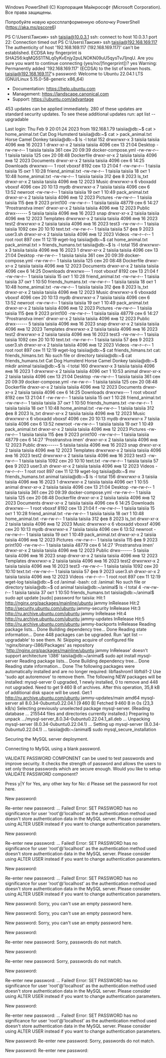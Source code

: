 Windows PowerShell
(C) Корпорация Майкрософт (Microsoft Corporation). Все права защищены.

Попробуйте новую кроссплатформенную оболочку PowerShell (https://aka.ms/pscore6)

PS C:\Users\Таисия> ssh taisiia@10.0.3.1
ssh: connect to host 10.0.3.1 port 22: Connection timed out
PS C:\Users\Таисия> ssh taisiia@192.168.169.117
The authenticity of host '192.168.169.117 (192.168.169.117)' can't be established.
ECDSA key fingerprint is SHA256:kqMQ5S1TNLq0yKvEnjy2puLNOKN09uU5qysTvJ1jnqU.
Are you sure you want to continue connecting (yes/no/[fingerprint])? yes
Warning: Permanently added '192.168.169.117' (ECDSA) to the list of known hosts.
taisiia@192.168.169.117's password:
Welcome to Ubuntu 22.04.1 LTS (GNU/Linux 5.15.0-58-generic x86_64)

 * Documentation:  https://help.ubuntu.com
 * Management:     https://landscape.canonical.com
 * Support:        https://ubuntu.com/advantage

453 updates can be applied immediately.
280 of these updates are standard security updates.
To see these additional updates run: apt list --upgradable

Last login: Thu Feb  9 20:01:24 2023 from 192.168.1.79
taisiia@db:~$ cat > home_animal.txt
Cat
Dog
Humsterd
taisiia@db:~$ cat > pack_animal.txt
Horse
Camel
Donkey
taisiia@db:~$ ls -l
total 152
drwxrwxr-x 3 taisiia taisiia  4096 янв 16  2023  1
drwxr-xr-x 2 taisiia taisiia  4096 сен 13 21:04  Desktop
-rw-rw-r-- 1 taisiia taisiia   361 сен 20 09:39  docker-compose.yml
-rw-rw-r-- 1 taisiia taisiia   125 сен 20 08:48  Dockerfile
drwxr-xr-x 2 taisiia taisiia  4096 янв 12  2023  Documents
drwxr-xr-x 2 taisiia taisiia  4096 сен  6 14:25  Downloads
drwxrwx--- 1 root    vboxsf   8192 сен 13 21:04  f
-rw-rw-r-- 1 taisiia taisiia    15 окт  1 10:28  friend_animal.txt
-rw-rw-r-- 1 taisiia taisiia    18 окт  1 10:48  home_animal.txt
-rw-rw-r-- 1 taisiia taisiia   312 фев  8  2023  ls_txt
drwxr-xr-x 2 taisiia taisiia  4096 янв 12  2023  Music
drwxrwxr-x 6 vboxadd vboxsf   4096 сен 20 10:13  mydb
drwxrwxr-x 7 taisiia taisiia  4096 сен  6 13:52  newroot
-rw-rw-r-- 1 taisiia taisiia    19 окт  1 10:49  pack_animal.txt
drwxr-xr-x 2 taisiia taisiia  4096 янв 12  2023  Pictures
-rw-rw-r-- 1 taisiia taisiia   115 фев  9  2023  print100
-rw-rw-r-- 1 taisiia taisiia 48779 сен  6 14:27 'Prostranstva imen'
drwxr-xr-x 2 taisiia taisiia  4096 янв 12  2023  Public
drwx------ 5 taisiia taisiia  4096 янв 16  2023  snap
drwxr-xr-x 2 taisiia taisiia  4096 янв 12  2023  Templates
drwxrwxr-x 2 taisiia taisiia  4096 янв 16  2023  test2
drwxrwxr-x 2 taisiia taisiia  4096 янв 16  2023  test3
-rw-rw-r-- 1 taisiia taisiia  1092 сен 20 10:10  text.txt
-rw-rw-r-- 1 taisiia taisiia    57 фев  9  2023  user3.sh
drwxr-xr-x 2 taisiia taisiia  4096 янв 12  2023  Videos
-rw-r--r-- 1 root    root      897 сен 11 12:19  wget-log
taisiia@db:~$ cat home_animal.txt pack_animal.txt > friends_humans.txt
taisiia@db:~$ ls -l
total 156
drwxrwxr-x 3 taisiia taisiia  4096 янв 16  2023  1
drwxr-xr-x 2 taisiia taisiia  4096 сен 13 21:04  Desktop
-rw-rw-r-- 1 taisiia taisiia   361 сен 20 09:39  docker-compose.yml
-rw-rw-r-- 1 taisiia taisiia   125 сен 20 08:48  Dockerfile
drwxr-xr-x 2 taisiia taisiia  4096 янв 12  2023  Documents
drwxr-xr-x 2 taisiia taisiia  4096 сен  6 14:25  Downloads
drwxrwx--- 1 root    vboxsf   8192 сен 13 21:04  f
-rw-rw-r-- 1 taisiia taisiia    15 окт  1 10:28  friend_animal.txt
-rw-rw-r-- 1 taisiia taisiia    37 окт  1 10:50  friends_humans.txt
-rw-rw-r-- 1 taisiia taisiia    18 окт  1 10:48  home_animal.txt
-rw-rw-r-- 1 taisiia taisiia   312 фев  8  2023  ls_txt
drwxr-xr-x 2 taisiia taisiia  4096 янв 12  2023  Music
drwxrwxr-x 6 vboxadd vboxsf   4096 сен 20 10:13  mydb
drwxrwxr-x 7 taisiia taisiia  4096 сен  6 13:52  newroot
-rw-rw-r-- 1 taisiia taisiia    19 окт  1 10:49  pack_animal.txt
drwxr-xr-x 2 taisiia taisiia  4096 янв 12  2023  Pictures
-rw-rw-r-- 1 taisiia taisiia   115 фев  9  2023  print100
-rw-rw-r-- 1 taisiia taisiia 48779 сен  6 14:27 'Prostranstva imen'
drwxr-xr-x 2 taisiia taisiia  4096 янв 12  2023  Public
drwx------ 5 taisiia taisiia  4096 янв 16  2023  snap
drwxr-xr-x 2 taisiia taisiia  4096 янв 12  2023  Templates
drwxrwxr-x 2 taisiia taisiia  4096 янв 16  2023  test2
drwxrwxr-x 2 taisiia taisiia  4096 янв 16  2023  test3
-rw-rw-r-- 1 taisiia taisiia  1092 сен 20 10:10  text.txt
-rw-rw-r-- 1 taisiia taisiia    57 фев  9  2023  user3.sh
drwxr-xr-x 2 taisiia taisiia  4096 янв 12  2023  Videos
-rw-r--r-- 1 root    root      897 сен 11 12:19  wget-log
taisiia@db:~$ cat friends_himans.txt
cat: friends_himans.txt: No such file or directory
taisiia@db:~$ cat friends_humans.txt
Cat
Dog
Humsterd
Horse
Camel
Donkey
taisiia@db:~$ mkdir animal
taisiia@db:~$ ls -l
total 160
drwxrwxr-x 3 taisiia taisiia  4096 янв 16  2023  1
drwxrwxr-x 2 taisiia taisiia  4096 окт  1 10:53  animal
drwxr-xr-x 2 taisiia taisiia  4096 сен 13 21:04  Desktop
-rw-rw-r-- 1 taisiia taisiia   361 сен 20 09:39  docker-compose.yml
-rw-rw-r-- 1 taisiia taisiia   125 сен 20 08:48  Dockerfile
drwxr-xr-x 2 taisiia taisiia  4096 янв 12  2023  Documents
drwxr-xr-x 2 taisiia taisiia  4096 сен  6 14:25  Downloads
drwxrwx--- 1 root    vboxsf   8192 сен 13 21:04  f
-rw-rw-r-- 1 taisiia taisiia    15 окт  1 10:28  friend_animal.txt
-rw-rw-r-- 1 taisiia taisiia    37 окт  1 10:50  friends_humans.txt
-rw-rw-r-- 1 taisiia taisiia    18 окт  1 10:48  home_animal.txt
-rw-rw-r-- 1 taisiia taisiia   312 фев  8  2023  ls_txt
drwxr-xr-x 2 taisiia taisiia  4096 янв 12  2023  Music
drwxrwxr-x 6 vboxadd vboxsf   4096 сен 20 10:13  mydb
drwxrwxr-x 7 taisiia taisiia  4096 сен  6 13:52  newroot
-rw-rw-r-- 1 taisiia taisiia    19 окт  1 10:49  pack_animal.txt
drwxr-xr-x 2 taisiia taisiia  4096 янв 12  2023  Pictures
-rw-rw-r-- 1 taisiia taisiia   115 фев  9  2023  print100
-rw-rw-r-- 1 taisiia taisiia 48779 сен  6 14:27 'Prostranstva imen'
drwxr-xr-x 2 taisiia taisiia  4096 янв 12  2023  Public
drwx------ 5 taisiia taisiia  4096 янв 16  2023  snap
drwxr-xr-x 2 taisiia taisiia  4096 янв 12  2023  Templates
drwxrwxr-x 2 taisiia taisiia  4096 янв 16  2023  test2
drwxrwxr-x 2 taisiia taisiia  4096 янв 16  2023  test3
-rw-rw-r-- 1 taisiia taisiia  1092 сен 20 10:10  text.txt
-rw-rw-r-- 1 taisiia taisiia    57 фев  9  2023  user3.sh
drwxr-xr-x 2 taisiia taisiia  4096 янв 12  2023  Videos
-rw-r--r-- 1 root    root      897 сен 11 12:19  wget-log
taisiia@db:~$ mv friends_humans.txt animal
taisiia@db:~$ ls -l
total 156
drwxrwxr-x 3 taisiia taisiia  4096 янв 16  2023  1
drwxrwxr-x 2 taisiia taisiia  4096 окт  1 10:55  animal
drwxr-xr-x 2 taisiia taisiia  4096 сен 13 21:04  Desktop
-rw-rw-r-- 1 taisiia taisiia   361 сен 20 09:39  docker-compose.yml
-rw-rw-r-- 1 taisiia taisiia   125 сен 20 08:48  Dockerfile
drwxr-xr-x 2 taisiia taisiia  4096 янв 12  2023  Documents
drwxr-xr-x 2 taisiia taisiia  4096 сен  6 14:25  Downloads
drwxrwx--- 1 root    vboxsf   8192 сен 13 21:04  f
-rw-rw-r-- 1 taisiia taisiia    15 окт  1 10:28  friend_animal.txt
-rw-rw-r-- 1 taisiia taisiia    18 окт  1 10:48  home_animal.txt
-rw-rw-r-- 1 taisiia taisiia   312 фев  8  2023  ls_txt
drwxr-xr-x 2 taisiia taisiia  4096 янв 12  2023  Music
drwxrwxr-x 6 vboxadd vboxsf   4096 сен 20 10:13  mydb
drwxrwxr-x 7 taisiia taisiia  4096 сен  6 13:52  newroot
-rw-rw-r-- 1 taisiia taisiia    19 окт  1 10:49  pack_animal.txt
drwxr-xr-x 2 taisiia taisiia  4096 янв 12  2023  Pictures
-rw-rw-r-- 1 taisiia taisiia   115 фев  9  2023  print100
-rw-rw-r-- 1 taisiia taisiia 48779 сен  6 14:27 'Prostranstva imen'
drwxr-xr-x 2 taisiia taisiia  4096 янв 12  2023  Public
drwx------ 5 taisiia taisiia  4096 янв 16  2023  snap
drwxr-xr-x 2 taisiia taisiia  4096 янв 12  2023  Templates
drwxrwxr-x 2 taisiia taisiia  4096 янв 16  2023  test2
drwxrwxr-x 2 taisiia taisiia  4096 янв 16  2023  test3
-rw-rw-r-- 1 taisiia taisiia  1092 сен 20 10:10  text.txt
-rw-rw-r-- 1 taisiia taisiia    57 фев  9  2023  user3.sh
drwxr-xr-x 2 taisiia taisiia  4096 янв 12  2023  Videos
-rw-r--r-- 1 root    root      897 сен 11 12:19  wget-log
taisiia@db:~$ cd /animal
-bash: cd: /animal: No such file or directory
taisiia@db:~$ cd animal
taisiia@db:~/animal$ ls -l
total 4
-rw-rw-r-- 1 taisiia taisiia 37 окт  1 10:50 friends_humans.txt
taisiia@db:~/animal$ sudo apt update
[sudo] password for taisiia:
Hit:1 http://nginx.org/packages/mainline/ubuntu jammy InRelease
Hit:2 http://security.ubuntu.com/ubuntu jammy-security InRelease
Hit:3 http://ru.archive.ubuntu.com/ubuntu jammy InRelease
Hit:4 http://ru.archive.ubuntu.com/ubuntu jammy-updates InRelease
Hit:5 http://ru.archive.ubuntu.com/ubuntu jammy-backports InRelease
Reading package lists... Done
Building dependency tree... Done
Reading state information... Done
448 packages can be upgraded. Run 'apt list --upgradable' to see them.
N: Skipping acquire of configured file 'nginx/binary-i386/Packages' as repository 'http://nginx.org/packages/mainline/ubuntu jammy InRelease' doesn't support architecture 'i386'
taisiia@db:~/animal$ sudo apt install mysql-server
Reading package lists... Done
Building dependency tree... Done
Reading state information... Done
The following packages were automatically installed and are no longer required:
  libflashrom1 libftdi1-2
Use 'sudo apt autoremove' to remove them.
The following NEW packages will be installed:
  mysql-server
0 upgraded, 1 newly installed, 0 to remove and 448 not upgraded.
Need to get 9 460 B of archives.
After this operation, 35,8 kB of additional disk space will be used.
Get:1 http://ru.archive.ubuntu.com/ubuntu jammy-updates/main amd64 mysql-server all 8.0.34-0ubuntu0.22.04.1 [9 460 B]
Fetched 9 460 B in 0s (23,3 kB/s)
Selecting previously unselected package mysql-server.
(Reading database ... 215544 files and directories currently installed.)
Preparing to unpack .../mysql-server_8.0.34-0ubuntu0.22.04.1_all.deb ...
Unpacking mysql-server (8.0.34-0ubuntu0.22.04.1) ...
Setting up mysql-server (8.0.34-0ubuntu0.22.04.1) ...
taisiia@db:~/animal$ sudo mysql_secure_installation

Securing the MySQL server deployment.

Connecting to MySQL using a blank password.

VALIDATE PASSWORD COMPONENT can be used to test passwords
and improve security. It checks the strength of password
and allows the users to set only those passwords which are
secure enough. Would you like to setup VALIDATE PASSWORD component?

Press y|Y for Yes, any other key for No: d
Please set the password for root here.

New password:

Re-enter new password:
 ... Failed! Error: SET PASSWORD has no significance for user 'root'@'localhost' as the authentication method used doesn't store authentication data in the MySQL server. Please consider using ALTER USER instead if you want to change authentication parameters.

New password:

Re-enter new password:
 ... Failed! Error: SET PASSWORD has no significance for user 'root'@'localhost' as the authentication method used doesn't store authentication data in the MySQL server. Please consider using ALTER USER instead if you want to change authentication parameters.

New password:

Re-enter new password:
 ... Failed! Error: SET PASSWORD has no significance for user 'root'@'localhost' as the authentication method used doesn't store authentication data in the MySQL server. Please consider using ALTER USER instead if you want to change authentication parameters.

New password: Sorry, you can't use an empty password here.

New password: Sorry, you can't use an empty password here.

New password: Sorry, you can't use an empty password here.

New password:

Re-enter new password:
Sorry, passwords do not match.

New password:

Re-enter new password:
Sorry, passwords do not match.

New password:

Re-enter new password:
 ... Failed! Error: SET PASSWORD has no significance for user 'root'@'localhost' as the authentication method used doesn't store authentication data in the MySQL server. Please consider using ALTER USER instead if you want to change authentication parameters.

New password:

Re-enter new password:
 ... Failed! Error: SET PASSWORD has no significance for user 'root'@'localhost' as the authentication method used doesn't store authentication data in the MySQL server. Please consider using ALTER USER instead if you want to change authentication parameters.

New password:
Re-enter new password: Sorry, passwords do not match.

New password:
Re-enter new password:













































































